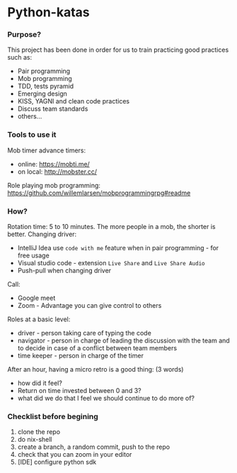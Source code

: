 # Python-katas

### Purpose?

This project has been done in order for us to train practicing good practices such as: 
- Pair programming 
- Mob programming
- TDD, tests pyramid
- Emerging design
- KISS, YAGNI and clean code practices
- Discuss team standards
- others...

### Tools to use it

Mob timer advance timers: 
- online: https://mobti.me/
- on local: http://mobster.cc/

Role playing mob programming: https://github.com/willemlarsen/mobprogrammingrpg#readme

### How? 

Rotation time: 5 to 10 minutes. The more people in a mob, the shorter is better. 
Changing driver:
- IntelliJ Idea use `code with me` feature when in pair programming - for free usage
- Visual studio code - extension `Live Share` and `Live Share Audio`
- Push-pull when changing driver

Call:
- Google meet
- Zoom - Advantage you can give control to others

Roles at a basic level:
- driver - person taking care of typing the code
- navigator - person in charge of leading the discussion with the team and to decide in case of a conflict between team members
- time keeper - person in charge of the timer

After an hour, having a micro retro is a good thing: (3 words)
- how did it feel?
- Return on time invested between 0 and 3?
- what did we do that I feel we should continue to do more of?

### Checklist before begining

1) clone the repo
2) do nix-shell
3) create a branch, a random commit, push to the repo
4) check that you can zoom in your editor
5) [IDE] configure python sdk
